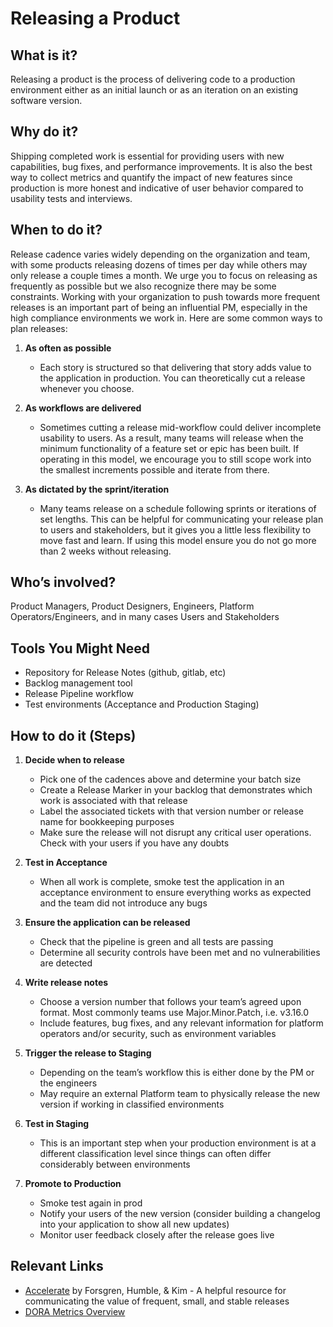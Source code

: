 # Releasing a Product

## What is it?
Releasing a product is the process of delivering code to a production environment either as an initial launch or as an iteration on an existing software version.


## Why do it?
Shipping completed work is essential for providing users with new capabilities, bug fixes, and performance improvements. It is also the best way to collect metrics and quantify the impact of new features since production is more honest and indicative of user behavior compared to usability tests and interviews. 


## When to do it? 
Release cadence varies widely depending on the organization and team, with some products releasing dozens of times per day while others may only release a couple times a month. We urge you to focus on releasing as frequently as possible but we also recognize there may be some constraints. Working with your organization to push towards more frequent releases is an important part of being an influential PM, especially in the high compliance environments we work in. Here are some common ways to plan releases:

1. **As often as possible**
    * Each story is structured so that delivering that story adds value to the application in production. You can theoretically cut a release whenever you choose.

3. **As workflows are delivered**
    * Sometimes cutting a release mid-workflow could deliver incomplete usability to users. As a result, many teams will release when the minimum functionality of a feature set or epic has been built. If operating in this model, we encourage you to still scope work into the smallest increments possible and iterate from there.

3. **As dictated by the sprint/iteration**
    * Many teams release on a schedule following sprints or iterations of set lengths. This can be helpful for communicating your release plan to users and stakeholders, but it gives you a little less flexibility to move fast and learn. If using this model ensure you do not go more than 2 weeks without releasing.


## Who’s involved? 
Product Managers, Product Designers, Engineers, Platform Operators/Engineers, and in many cases Users and Stakeholders


## Tools You Might Need
* Repository for Release Notes (github, gitlab, etc)
* Backlog management tool
* Release Pipeline workflow
* Test environments (Acceptance and Production Staging)

## How to do it (Steps)
1. **Decide when to release**
    * Pick one of the cadences above and determine your batch size
    * Create a Release Marker in your backlog that demonstrates which work is associated with that release
    * Label the associated tickets with that version number or release name for bookkeeping purposes
    * Make sure the release will not disrupt any critical user operations. Check with your users if you have any doubts

2. **Test in Acceptance**
    * When all work is complete, smoke test the application in an acceptance environment to ensure everything works as expected and the team did not introduce any bugs

3. **Ensure the application can be released**
    * Check that the pipeline is green and all tests are passing
    * Determine all security controls have been met and no vulnerabilities are detected

4. **Write release notes** 
    * Choose a version number that follows your team’s agreed upon format. Most commonly teams use Major.Minor.Patch, i.e. v3.16.0
    * Include features, bug fixes, and any relevant information for platform operators and/or security, such as environment variables

5. **Trigger the release to Staging**
    * Depending on the team’s workflow this is either done by the PM or the engineers
    * May require an external Platform team to physically release the new version if working in classified environments

6. **Test in Staging**
    * This is an important step when your production environment is at a different classification level since things can often differ considerably between environments

7. **Promote to Production**
    * Smoke test again in prod
    * Notify your users of the new version (consider building a changelog into your application to show all new updates)
    * Monitor user feedback closely after the release goes live


## Relevant Links
  * [Accelerate](https://www.amazon.com/Accelerate-Software-Performing-Technology-Organizations/dp/1942788339/ref=sr_1_1?crid=YNQGHC1DCTAD&keywords=accelerate+book&qid=1650402762&sprefix=accelerate+book%2Caps%2C114&sr=8-1) by Forsgren, Humble, & Kim - A helpful resource for communicating the value of frequent, small, and stable releases
  * [DORA Metrics Overview](https://cloud.google.com/blog/products/devops-sre/using-the-four-keys-to-measure-your-devops-performance)
